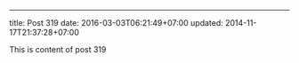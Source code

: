 ---
title: Post 319
date: 2016-03-03T06:21:49+07:00
updated: 2014-11-17T21:37:28+07:00

This is content of post 319